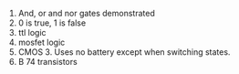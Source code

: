 1. And, or and nor gates demonstrated
2. 0 is true, 1 is false
3. ttl logic
  1. mosfet logic
  2. CMOS
    3. Uses no battery except when switching states.
  3. B 74 transistors
